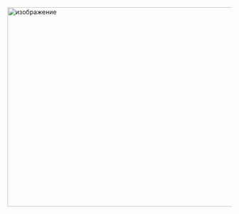 <img width="800" height="450" alt="изображение" src="https://github.com/user-attachments/assets/7b4af3e8-94bb-4c6f-a6f6-acaaa066a9d6" />
